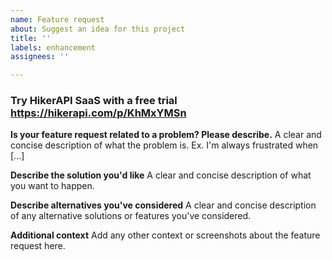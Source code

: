 ```yaml
---
name: Feature request
about: Suggest an idea for this project
title: ''
labels: enhancement
assignees: ''

---
```


### Try HikerAPI SaaS with a free trial https://hikerapi.com/p/KhMxYMSn

**Is your feature request related to a problem? Please describe.**
A clear and concise description of what the problem is. Ex. I'm always frustrated when [...]

**Describe the solution you'd like**
A clear and concise description of what you want to happen.

**Describe alternatives you've considered**
A clear and concise description of any alternative solutions or features you've considered.

**Additional context**
Add any other context or screenshots about the feature request here.
